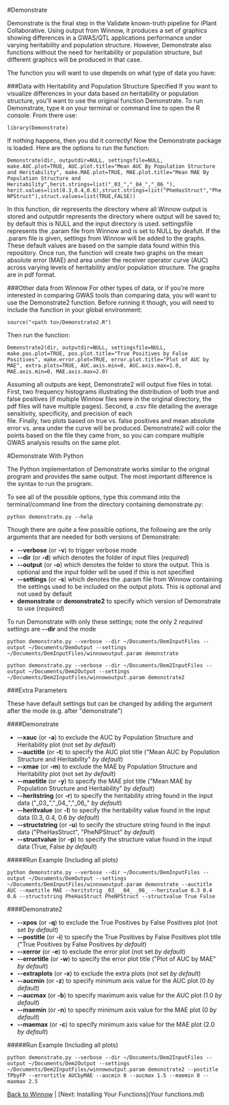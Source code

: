 #Demonstrate

Demonstrate is the final step in the Validate known-truth pipeline for iPlant Collaborative. 
Using output from Winnow, it produces a set of graphics showing differences in a GWAS/QTL applications performance under varying heritability and population structure. However,
Demonstrate also functions without the need for heritability or population structure, but different graphics will be produced in that case.

The function you will want to use depends on what type of data you have:

###Data with Heritability and Population Structure Specified 
If you want to visualize differences in your data based on heritability or population structure, you'll want to use the
original function Demonstrate. To run Demonstrate, type `R` on your terminal or command line to open the R console. From there use:

`library(Demonstrate)`

If nothing happens, then you did it correctly! Now the Demonstrate package is loaded. Here are the options to run the function:

`Demonstrate(dir, outputdir=NULL, settingsfile=NULL, make.AUC.plot=TRUE, AUC.plot.title="Mean AUC By Population Structure and Heritability", make.MAE.plot=TRUE, MAE.plot.title="Mean MAE By Population Structure and Heritability",herit.strings=list("_03_","_04_","_06_"), herit.values=list(0.3,0.4,0.6),struct.strings=list("PheHasStruct","PheNPStruct"),struct.values=list(TRUE,FALSE))`
	
In this function, dir represents the directory where all Winnow output is stored and outputdir represents the directory where output will be saved to; by default this is NULL and the input directory is used. settingsfile represents the .param file from Winnow and is set to NULL by deafult. If the .param file is given, settings from Winnow will be added to the graphs. These default values are based on the sample data found within this repository. Once run, the function will create two graphs
on the mean absolute error (MAE) and area under the receiver operator curve (AUC) across varying levels of heritability and/or population structure.
The graphs are in pdf format.

###Other data from Winnow
For other types of data, or if you're more interested in comparing GWAS tools than comparing data, you will want to use the Demonstrate2 function. 
Before running it though, you will need to include the function in your global environment:

`source("<path to>/Demonstrate2.R")`

Then run the function:

`Demonstrate2(dir, outputdir=NULL, settingsfile=NULL, make.pos.plot=TRUE, pos.plot.title="True Positives by False Positives", make.error.plot=TRUE, error.plot.title="Plot of AUC by MAE", extra.plots=TRUE, AUC.axis.min=0, AUC.axis.max=1.0, MAE.axis.min=0, MAE.axis.max=2.0)`

Assuming all outputs are kept, Demonstrate2 will output five files in total. First, two frequency histograms illustrating the distribution of both true and false positives 
(if multiple Winnow files were in the original directory, the pdf files will have multiple pages). Second, a .csv file detailing the average sensitivity, specificity, and precision of each  
file. Finally, two plots based on true vs. false positives and mean absolute error vs. area under the curve will be produced. Demonstrate2 will color the points based on the file they came from, so you
can compare multiple GWAS analysis results on the same plot.


#Demonstrate With Python

The Python implementation of Demonstrate works similar to the original program and provides the same output. The most important difference is the syntax to run the program. 

To see all of the possible options, type this command into the terminal/command line from the directory containing demonstrate.py:

`python demonstrate.py --help`

Though there are quite a few possible options, the following are the only arguments that are needed for both versions of Demonstrate: 
* **--verbose** (or **-v**) to trigger verbose mode 
* **--dir** (or **-d**) which denotes the folder of input files (_required_)
* **--output** (or **-o**) which denotes the folder to store the output. This is optional and the input folder will be used if this is not specified
* **--settings** (or **-s**) which denotes the .param file from Winnow containing the settings used to be included on the output plots. This is optional and not used by default
* **demonstrate** or **demonstrate2** to specify which version of Demonstrate to use (_required_)

To run Demonstrate with only these settings; note the only 2 _required_ settings are **--dir** and the mode

`python demonstrate.py --verbose --dir ~/Documents/DemInputFiles --output ~/Documents/DemOutput --settings ~/Documents/DemInputFiles/winnowoutput.param demonstrate`

`python demonstrate.py --verbose --dir ~/Documents/Dem2InputFiles --output ~/Documents/Dem2Output --settings ~/Documents/Dem2InputFiles/winnowoutput.param demonstrate2`

###Extra Parameters

These have default settings but can be changed by adding the argument after the mode (e.g. after "demonstrate")

####Demonstrate

* **--xauc** (or **-a**) to exclude the AUC by Population Structure and Heritability plot (not set _by default_)
* **--auctitle** (or **-t**) to specify the AUC plot title ("Mean AUC by Population Structure and Heritability" _by default_)
* **--xmae** (or **-m**) to exclude the MAE by Population Structure and Heritability plot (not set _by default_)
* **--maetitle** (or **-y**) to specify the MAE plot title ("Mean MAE by Population Structure and Heritability" _by default_)
* **--heritstring** (or **-r**) to specify the heritability string found in the input data ("\_03_","\_04_","\_06_" _by default_)
* **--heritvalue** (or **-l**) to specify the heritability value found in the input data (0.3, 0.4, 0.6 _by default_)
* **--structstring** (or **-u**) to secify the structure string found in the input data ("PheHasStruct", "PheNPStruct" _by default_)
* **--structvalue** (or **-p**) to specify the structure value found in the input data (True, False _by default_)

#####Run Example (Including all plots)

`python demonstrate.py --verbose --dir ~/Documents/DemInputFiles --output ~/Documents/DemOutput --settings ~/Documents/DemInputFiles/winnowoutput.param demonstrate --auctitle AUC --maetitle MAE --heritstrig _03_ _04_ _06_ --heritvalue 0.3 0.4 0.6 --structstring PheHasStruct PheNPStruct --structvalue True False`

####Demonstrate2
* **--xpos** (or **-q**) to exclude the True Positives by False Positives plot (not set _by default_)
* **--postitle** (or **-i**) to specify the True Positives by False Positives plot title ("True Positives by False Positives _by default_)
* **--xerror** (or **-e**) to exclude the error plot (not set _by default_)
* **--errortitle** (or **-w**) to specify the error plot title ("Plot of AUC by MAE" _by default_)
* **--extraplots** (or **-x**) to exclude the extra plots (not set _by default_)
* **--aucmin** (or **-z**) to specify minimum axis value for the AUC plot (0 _by default_)
* **--aucmax** (or **-b**) to specify maximum axis value for the AUC plot (1.0 _by default_)
* **--maemin** (or **-n**) to specify minimum axis value for the MAE plot (0 _by default_)
* **--maemax** (or **-c**) to specify minimum axis value for the MAE plot (2.0 _by default_)

#####Run Example (Including all plots)

`python demonstrate.py --verbose --dir ~/Documents/Dem2InputFiles --output ~/Documents/Dem2Output --settings ~/Documents/Dem2InputFiles/winnowoutput.param demonstrate2 --postitle TPbyFP --errortitle AUCbyMAE --aucmin 0 --aucmax 1.5 --maemin 0 --maemax 2.5`


[Back to Winnow](Winnow.md) | [Next: Installing Your Functions](Your functions.md)
